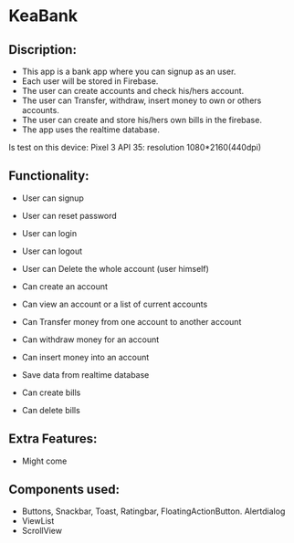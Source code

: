 # KeaBank

## Discription:
- This app is a bank app where you can signup as an user.
- Each user will be stored in Firebase.
- The user can create accounts and check his/hers account.
- The user can Transfer, withdraw, insert money to own or others accounts.
- The user can create and store his/hers own bills in the firebase.
- The app uses the realtime database.


Is test on this device:
Pixel 3 API 35: resolution 1080*2160(440dpi) 


## Functionality:
- User can signup
- User can reset password
- User can login
- User can logout
- User can Delete the whole account (user himself)

- Can create an account
- Can view an account or a list of current accounts
- Can Transfer money from one account to another account
- Can withdraw money for an account
- Can insert money into an account
- Save data from realtime database

- Can create bills
- Can delete bills

## Extra Features:
- Might come

## Components used:
- Buttons, Snackbar, Toast, Ratingbar, FloatingActionButton. Alertdialog
- ViewList
- ScrollView
